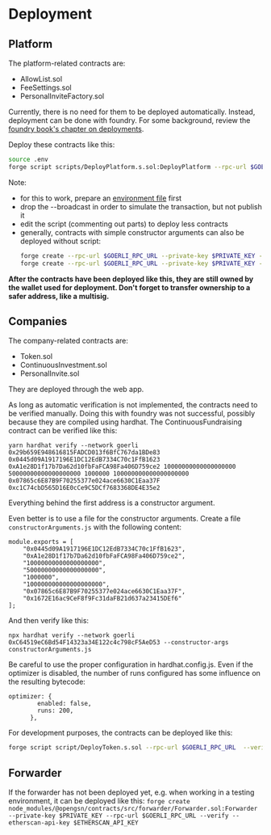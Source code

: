 # Deployment

## Platform

The platform-related contracts are:

- AllowList.sol
- FeeSettings.sol
- PersonalInviteFactory.sol

Currently, there is no need for them to be deployed automatically. Instead, deployment can be done with foundry. For some background, review the [foundry book's chapter on deployments](https://book.getfoundry.sh/forge/deploying).

Deploy these contracts like this:

```bash
source .env
forge script scripts/DeployPlatform.s.sol:DeployPlatform --rpc-url $GOERLI_RPC_URL --broadcast --verify --private-key $PRIVATE_KEY
```

Note:

- for this to work, prepare an [environment file](https://book.getfoundry.sh/tutorials/solidity-scripting#environment-configuration) first
- drop the --broadcast in order to simulate the transaction, but not publish it
- edit the script (commenting out parts) to deploy less contracts
- generally, contracts with simple constructor arguments can also be deployed without script:
  ```bash
  forge create --rpc-url $GOERLI_RPC_URL --private-key $PRIVATE_KEY --verify --etherscan-api-key=$ETHERSCAN_API_KEY contracts/AllowList.sol:AllowList
  forge create --rpc-url $GOERLI_RPC_URL --private-key $PRIVATE_KEY --verify --etherscan-api-key=$ETHERSCAN_API_KEY contracts/PersonalInviteFactory.sol:PersonalInviteFactory
  ```

**After the contracts have been deployed like this, they are still owned by the wallet used for deployment. Don't forget to transfer ownership to a safer address, like a multisig.**

## Companies

The company-related contracts are:

- Token.sol
- ContinuousInvestment.sol
- PersonalInvite.sol

They are deployed through the web app.

As long as automatic verification is not implemented, the contracts need to be verified manually. Doing this with foundry was not successful, possibly because they are compiled using hardhat. The ContinuousFundraising contract can be verified like this:

```
yarn hardhat verify --network goerli 0x29b659E948616815FADCD013f6BfC767da1BDe83 0x0445d09A1917196E1DC12EdB7334C70c1FfB1623 0xA1e28D1f17b7Da62d10fbFaFCA98Fa406D759ce2 10000000000000000000 50000000000000000000 1000000 100000000000000000000 0x07865c6E87B9F70255377e024ace6630C1Eaa37F 0xc1C74cbD565D16E0cCe9C5DCf7683368DE4E35e2
```

Everything behind the first address is a constructor argument.

Even better is to use a file for the constructor arguments. Create a file `constructorArguments.js` with the following content:

```
module.exports = [
    "0x0445d09A1917196E1DC12EdB7334C70c1FfB1623",
    "0xA1e28D1f17b7Da62d10fbFaFCA98Fa406D759ce2",
    "10000000000000000000",
    "50000000000000000000",
    "1000000",
    "100000000000000000000",
    "0x07865c6E87B9F70255377e024ace6630C1Eaa37F",
    "0x1672E16ac9CeF8f9Fc31daFB21d637a23415DEf6"
];
```

And then verify like this:

```
npx hardhat verify --network goerli 0xC64519eC6Bd54F14323a34E122c4c798cF5AeD53 --constructor-args constructorArguments.js
```

Be careful to use the proper configuration in hardhat.config.js. Even if the optimizer is disabled, the number of runs configured has some influence on the resulting bytecode:

```
optimizer: {
        enabled: false,
        runs: 200,
      },
```

For development purposes, the contracts can be deployed like this:

```bash
forge script script/DeployToken.s.sol --rpc-url $GOERLI_RPC_URL  --verify --broadcast
```

## Forwarder

If the forwarder has not been deployed yet, e.g. when working in a testing environment, it can be deployed like this:
`forge create node_modules/@opengsn/contracts/src/forwarder/Forwarder.sol:Forwarder --private-key $PRIVATE_KEY --rpc-url $GOERLI_RPC_URL --verify --etherscan-api-key $ETHERSCAN_API_KEY`
